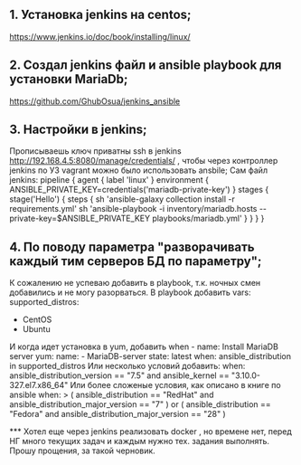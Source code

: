 ## 1. Установка jenkins на centos;
https://www.jenkins.io/doc/book/installing/linux/

## 2. Создал jenkins файл и ansible playbook для установки MariaDb;
https://github.com/GhubOsua/jenkins_ansible

## 3. Настройки в jenkins;
Прописываешь ключ приватны ssh в jenkins http://192.168.4.5:8080/manage/credentials/ , чтобы через контроллер jenkins по УЗ vagrant можно было использовать ansbile;
Сам файл jenkins:
pipeline {
  agent { label 'linux' }
  environment {
   ANSIBLE_PRIVATE_KEY=credentials('mariadb-private-key') 
  }
  stages {
    stage('Hello') {
      steps {
        sh 'ansible-galaxy collection install -r requirements.yml'
        sh 'ansible-playbook -i inventory/mariadb.hosts --private-key=$ANSIBLE_PRIVATE_KEY playbooks/mariadb.yml'
      }
    }
  }
}
## 4. По поводу параметра "разворачивать каждый тим серверов БД по параметру";
К сожалению не успеваю добавить в playbook, т.к. ночных смен добавились и не могу разорваться.
В playbook добавить
vars:
supported_distros:
- CentOS
- Ubuntu

И когда идет установка в yum, добавить when
    - name: Install MariaDB server
      yum:
        name:
          - MariaDB-server
        state: latest
      when: ansible_distribution in supported_distros
Или несколько условий добавить:    when: ansible_distribution_version == "7.5" and ansible_kernel == "3.10.0-327.el7.x86_64"
Или более сложеные условия, как описано в книге по ansible
when: >
( ansible_distribution == "RedHat" and
ansible_distribution_major_version == "7" )
or
( ansible_distribution == "Fedora" and
ansible_distribution_major_version == "28" )

*** Хотел еще через jenkins реализовать docker , но времене нет, перед НГ много текущих задач и каждым нужно тех. задания выполнять. Прошу прощения, за такой черновик.
